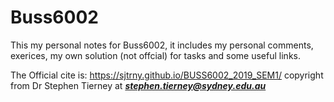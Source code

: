 # Buss6002

This my personal notes for Buss6002, it includes my personal comments, exerices, my own solution (not offcial) for tasks and some useful links.

The Official cite is:
https://sjtrny.github.io/BUSS6002_2019_SEM1/ copyright from Dr Stephen Tierney at ***stephen.tierney@sydney.edu.au***